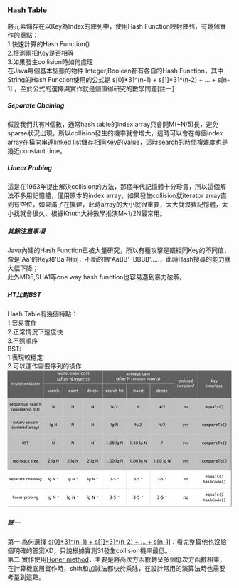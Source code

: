 ### Hash Table  
將元素儲存在以Key為Index的陣列中，使用Hash Function映射陣列，有幾個實作的重點：  
1.快速計算的Hash Function()  
2.檢測兩把Key是否相等  
3.如果發生collision時如何處理  
在Java每個基本型態的物件 Integer,Boolean都有各自的Hash Function，其中String的Hash Function使用的公式是  s[0]*31^(n-1) + s[1]*31^(n-2) + ... + s[n-1]  ，至於公式的選擇與實作就是個值得研究的數學問題[註一]  

##### Separate Chaining  
假設我們共有N個數，通常hash table的index array只會開M(~N/5)長，避免sparse狀況出現，所以collision發生的機率就會增大，這時可以會在每個index array在橫向串連linked list儲存相同Key的Value，這時search的時間複雜度也是幾近constant time。  

##### Linear Probing  
這是在1963年提出解決collision的方法，那個年代記憶體十分珍貴，所以這個解法不多用記憶體，僅用原本的index array，如果發生collision就iterator array直到有空位，如果滿了在擴建，此時array的大小就很重要，太大就浪費記憶體，太小找就會很久，根據Knuth大神數學推演M~1/2N最常用。  

##### 其餘注意事項  
Java內建的Hash Function已被大量研究，所以有種攻擊是餵相同Key的不同值，像是'Aa'的Key和'Ba'相同，不斷的餵'AaBB' 'BBBB'.....，此時Hash搜尋的能力就大幅下降；  
此外MD5,SHA1等one way hash function也容易遇到暴力破解。

##### HT比對BST  
Hash Table有幾個特點：  
1.容易實作  
2.正常情況下速度快   
3.不照順序  
BST:  
1.表現較穩定  
2.可以運作需要序列的操作   
![](https://github.com/sj82516/Blog/blob/master/Algorithm/week6%20Hash%20Tables/hash.jpg)

##### 註一
第一.為何選擇 [s[0]*31^(n-1) + s[1]*31^(n-2) + ... + s[n-1]](https://computinglife.wordpress.com/2008/11/20/why-do-hash-functions-use-prime-numbers/)：看完整篇他也沒給個明確的答案XD，只說根據實測31發生collision機率最低。  
第二.實作使用[Honer method](https://zh.wikipedia.org/wiki/%E7%A7%A6%E4%B9%9D%E9%9F%B6%E7%AE%97%E6%B3%95)，主要是將高次方函數轉呈多個低次方函數相乘，在計算機底層實作時，shift和加減法都快於乘除，在設計常用的演算法時也需要考量到這點。 
